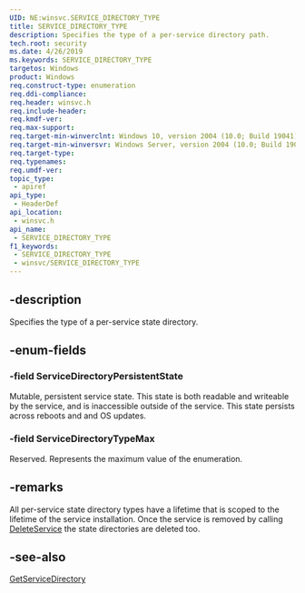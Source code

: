 ```yaml
---
UID: NE:winsvc.SERVICE_DIRECTORY_TYPE
title: SERVICE_DIRECTORY_TYPE
description: Specifies the type of a per-service directory path.
tech.root: security
ms.date: 4/26/2019
ms.keywords: SERVICE_DIRECTORY_TYPE
targetos: Windows
product: Windows
req.construct-type: enumeration
req.ddi-compliance: 
req.header: winsvc.h
req.include-header: 
req.kmdf-ver: 
req.max-support: 
req.target-min-winverclnt: Windows 10, version 2004 (10.0; Build 19041)
req.target-min-winversvr: Windows Server, version 2004 (10.0; Build 19041)
req.target-type: 
req.typenames: 
req.umdf-ver: 
topic_type:
 - apiref
api_type:
 - HeaderDef
api_location:
 - winsvc.h
api_name:
 - SERVICE_DIRECTORY_TYPE
f1_keywords:
 - SERVICE_DIRECTORY_TYPE
 - winsvc/SERVICE_DIRECTORY_TYPE
---
```


## -description

Specifies the type of a per-service state directory.

## -enum-fields

### -field ServiceDirectoryPersistentState

Mutable, persistent service state. This state is both readable and writeable by the service, and is inaccessible outside of the service. This state persists across reboots and and OS updates.

### -field ServiceDirectoryTypeMax

Reserved. Represents the maximum value of the enumeration.

## -remarks

All per-service state directory types have a lifetime that is scoped to the lifetime of the service installation.
Once the service is removed by calling [DeleteService](/windows/win32/api/winsvc/ne-winsvc-DeleteService) the state directories are deleted too.

## -see-also

[GetServiceDirectory](/windows/win32/api/winsvc/ne-winsvc-getservicedirectory)

